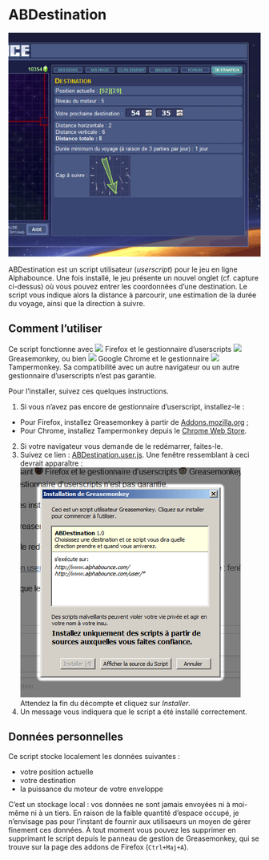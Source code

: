 # ABDestination

![Capture d’écran](https://raw.githubusercontent.com/Watilin/ABDestination/master/capture.png)

ABDestination est un script utilisateur (*userscript*) pour le jeu en
ligne Alphabounce. Une fois installé, le jeu présente un nouvel onglet
(cf. capture ci-dessus) où vous pouvez entrer les coordonnées d’une
destination. Le script vous indique alors la distance à parcourir, une
estimation de la durée du voyage, ainsi que la direction à suivre.

## Comment l’utiliser

Ce script fonctionne avec
![](http://kergoz-panic.fr/watilin/userscripts/firefox16.png) Firefox et
le gestionnaire d’userscripts ![](http://kergoz-panic.fr/watilin/userscripts/greasemonkey16.png)
Greasemonkey, ou bien
![](http://kergoz-panic.fr/watilin/userscripts/chrome16.png) Google Chrome et le gestionnaire
![](http://kergoz-panic.fr/watilin/userscripts/tampermonkey16.png) Tampermonkey.
Sa compatibilité avec un autre navigateur ou un autre gestionnaire
d’userscripts n’est pas garantie.

Pour l’installer, suivez ces quelques instructions.

1. Si vous n’avez pas encore de gestionnaire d’userscript, installez-le :
  * Pour Firefox, installez Greasemonkey à partir de [Addons.mozilla.org](https://addons.mozilla.org/fr/firefox/addon/greasemonkey/) ;
  * Pour Chrome, installez Tampermonkey depuis le [Chrome Web Store](https://chrome.google.com/webstore/detail/tampermonkey/dhdgffkkebhmkfjojejmpbldmpobfkfo).
2. Si votre navigateur vous demande de le redémarrer, faites-le.
3. Suivez ce lien : [ABDestination.user.js](https://raw.githubusercontent.com/Watilin/ABDestination/master/ABDestination.user.js).
Une fenêtre ressemblant à ceci devrait apparaître :
![fenêtre d’installation](https://raw.githubusercontent.com/Watilin/ABDestination/master/install.png)
Attendez la fin du décompte et cliquez sur *Installer*.
4. Un message vous indiquera que le script a été installé correctement.

## Données personnelles

Ce script stocke localement les données suivantes :

- votre position actuelle
- votre destination
- la puissance du moteur de votre enveloppe

C’est un stockage local : vos données ne sont jamais envoyées ni à
moi-même ni à un tiers. En raison de la faible quantité d’espace occupé,
je n’envisage pas pour l’instant de fournir aux utilisaeurs un moyen de
gérer finement ces données. À tout moment vous pouvez les supprimer en
supprimant le script depuis le panneau de gestion de Greasemonkey, qui
se trouve sur la page des addons de Firefox (`Ctrl+Maj+A`).